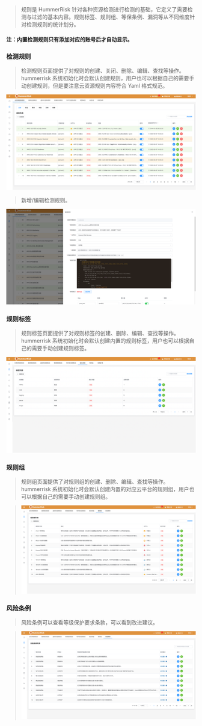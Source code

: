 > 规则是 HummerRisk 针对各种资源检测进行检测的基础，它定义了需要检测与过滤的基本内容。规则标签、规则组、等保条例、漏洞等从不同维度针对检测规则的统计划分。

#### 注：内置检测规则只有添加对应的账号后才自动显示。

### 检测规则

> 检测规则页面提供了对规则的创建、关闭、删除、编辑、查找等操作。hummerrisk 系统初始化时会默认创建规则，用户也可以根据自己的需要手动创建规则，但是要注意云资源规则内容符合 Yaml 格式规范。

![检测规则](../img/user/rule.png)

> 新增/编辑检测规则。

![新增](../img/user/rule_add.png)

### 规则标签

> 规则标签页面提供了对规则标签的创建、删除、编辑、查找等操作。hummerrisk 系统初始化时会默认创建内置的规则标签，用户也可以根据自己的需要手动创建规则标签。

![规则标签](../img/user/rule_tag.png)

### 规则组

> 规则组页面提供了对规则组的创建、删除、编辑、查找等操作。hummerrisk 系统初始化时会默认创建内置的对应云平台的规则组，用户也可以根据自己的需要手动创建规则组。

> ![规则组](../img/user/rule_group.png)

### 风险条例

> 风险条例可以查看等级保护要求条款，可以看到改进建议。

> ![风险条例](../img/user/rule_in.png)
